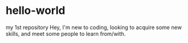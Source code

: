 # hello-world
my 1st repository
Hey, I'm new to coding, looking to acquire some new skills, and meet some people to learn from/with.
